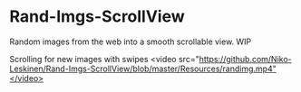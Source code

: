 # Rand-Imgs-ScrollView
Random images from the web into a smooth scrollable view. WIP

Scrolling for new images with swipes
<video src="https://github.com/Niko-Leskinen/Rand-Imgs-ScrollView/blob/master/Resources/randimg.mp4"</video>
